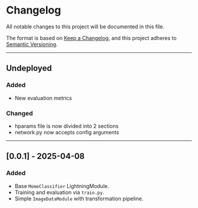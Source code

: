 # Changelog

All notable changes to this project will be documented in this file.

The format is based on [Keep a Changelog](https://keepachangelog.com/en/1.0.0/),
and this project adheres to [Semantic Versioning](https://semver.org/spec/v2.0.0.html).

---

## Undeployed

### Added

- New evaluation metrics

### Changed

- hparams file is now divided into 2 sections
- network.py now accepts config arguments
---

## [0.0.1] - 2025-04-08

### Added
- Base `MemeClassifier` LightningModule.
- Training and evaluation via `train.py`.
- Simple `ImageDataModule` with transformation pipeline.
